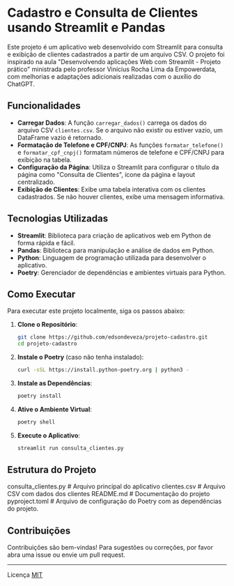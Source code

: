 # Cadastro e Consulta de Clientes usando Streamlit e Pandas

Este projeto é um aplicativo web desenvolvido com Streamlit para consulta e exibição de clientes cadastrados a partir de um arquivo CSV. O projeto foi inspirado na aula "Desenvolvendo aplicações Web com Streamlit - Projeto prático" ministrada pelo professor Vinícius Rocha Lima da Empowerdata, com melhorias e adaptações adicionais realizadas com o auxílio do ChatGPT.

## Funcionalidades

- **Carregar Dados**: A função `carregar_dados()` carrega os dados do arquivo CSV `clientes.csv`. Se o arquivo não existir ou estiver vazio, um DataFrame vazio é retornado.
- **Formatação de Telefone e CPF/CNPJ**: As funções `formatar_telefone()` e `formatar_cpf_cnpj()` formatam números de telefone e CPF/CNPJ para exibição na tabela.
- **Configuração da Página**: Utiliza o Streamlit para configurar o título da página como "Consulta de Clientes", ícone da página e layout centralizado.
- **Exibição de Clientes**: Exibe uma tabela interativa com os clientes cadastrados. Se não houver clientes, exibe uma mensagem informativa.

## Tecnologias Utilizadas

- **Streamlit**: Biblioteca para criação de aplicativos web em Python de forma rápida e fácil.
- **Pandas**: Biblioteca para manipulação e análise de dados em Python.
- **Python**: Linguagem de programação utilizada para desenvolver o aplicativo.
- **Poetry**: Gerenciador de dependências e ambientes virtuais para Python.

## Como Executar

Para executar este projeto localmente, siga os passos abaixo:

1. **Clone o Repositório**:

    ```bash
    git clone https://github.com/edsondeveza/projeto-cadastro.git
    cd projeto-cadastro
    ```

2. **Instale o Poetry** (caso não tenha instalado):

    ```bash
    curl -sSL https://install.python-poetry.org | python3 -
    ```

3. **Instale as Dependências**:

    ```bash
    poetry install
    ```

4. **Ative o Ambiente Virtual**:

    ```bash
    poetry shell
    ```

5. **Execute o Aplicativo**:

    ```bash
    streamlit run consulta_clientes.py
    ```

## Estrutura do Projeto

consulta_clientes.py    # Arquivo principal do aplicativo
clientes.csv            # Arquivo CSV com dados dos clientes
README.md               # Documentação do projeto
pyproject.toml          # Arquivo de configuração do Poetry com as dependências do projeto.

## Contribuições

Contribuições são bem-vindas! Para sugestões ou correções, por favor abra uma issue ou envie um pull request.

---

Licença [MIT](LICENSE)
